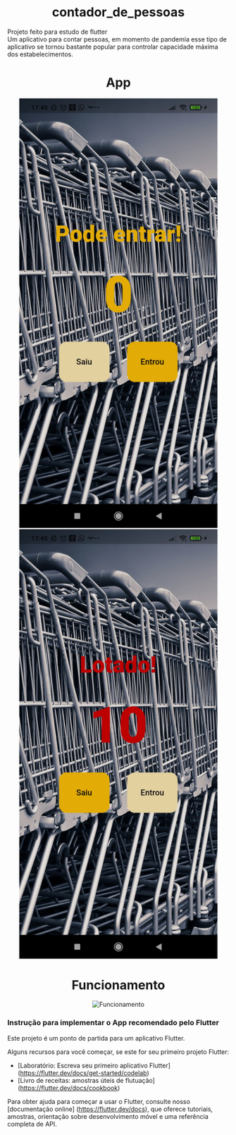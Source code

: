 <h1 align="center">contador_de_pessoas</h1> 

Projeto feito para estudo de flutter<br>
Um aplicativo para contar pessoas, em momento de pandemia esse tipo de aplicativo se tornou bastante popular para controlar capacidade máxima dos estabelecimentos.

<h1 align="center">App</h1> 
<div align="center">
  <img src="./assets readme2/f1.jpg" alt="Tela" heigth="700" width="450" title="Tela"></img>
  <img src="./assets readme2/f2.jpg" alt="Tela" heigth="700" width="450" title="Tela"></img>
</div>

<h1 align="center">Funcionamento</h1>
<div align="center">
  <img src="./assets readme2/f3.gif" alt="Funcionamento" heigth="700" width="450" title="Funcionamento"></img>
</div>

### Instrução para implementar o App recomendado pelo Flutter

Este projeto é um ponto de partida para um aplicativo Flutter.

Alguns recursos para você começar, se este for seu primeiro projeto Flutter:

- [Laboratório: Escreva seu primeiro aplicativo Flutter] (https://flutter.dev/docs/get-started/codelab)
- [Livro de receitas: amostras úteis de flutuação] (https://flutter.dev/docs/cookbook)

Para obter ajuda para começar a usar o Flutter, consulte nosso
[documentação online] (https://flutter.dev/docs), que oferece tutoriais,
amostras, orientação sobre desenvolvimento móvel e uma referência completa de API.

